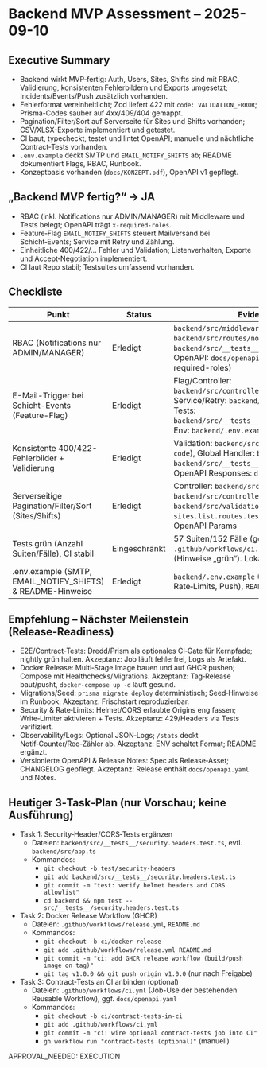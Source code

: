 # Backend MVP Assessment – 2025-09-10

## Executive Summary
- Backend wirkt MVP‑fertig: Auth, Users, Sites, Shifts sind mit RBAC, Validierung, konsistenten Fehlerbildern und Exports umgesetzt; Incidents/Events/Push zusätzlich vorhanden.
- Fehlerformat vereinheitlicht; Zod liefert 422 mit `code: VALIDATION_ERROR`; Prisma-Codes sauber auf 4xx/409/404 gemappt.
- Pagination/Filter/Sort auf Serverseite für Sites und Shifts vorhanden; CSV/XLSX-Exporte implementiert und getestet.
- CI baut, typecheckt, testet und lintet OpenAPI; manuelle und nächtliche Contract‑Tests vorhanden.
- `.env.example` deckt SMTP und `EMAIL_NOTIFY_SHIFTS` ab; README dokumentiert Flags, RBAC, Runbook.
- Konzeptbasis vorhanden (`docs/KONZEPT.pdf`), OpenAPI v1 gepflegt.

## „Backend MVP fertig?“ → JA
- RBAC (inkl. Notifications nur ADMIN/MANAGER) mit Middleware und Tests belegt; OpenAPI trägt `x-required-roles`.
- Feature‑Flag `EMAIL_NOTIFY_SHIFTS` steuert Mailversand bei Schicht‑Events; Service mit Retry und Zählung.
- Einheitliche 400/422/… Fehler und Validation; Listenverhalten, Exporte und Accept‑Negotiation implementiert.
- CI laut Repo stabil; Testsuites umfassend vorhanden.

## Checkliste

Punkt | Status | Evidenz (Datei/Commit)
---|---|---
RBAC (Notifications nur ADMIN/MANAGER) | Erledigt | `backend/src/middleware/rbac.ts`, `backend/src/routes/notificationRoutes.ts`, Tests: `backend/src/__tests__/notifications.rbac.test.ts`, OpenAPI: `docs/openapi.yaml` (/notifications/test, x-required-roles)
E-Mail-Trigger bei Schicht-Events (Feature-Flag) | Erledigt | Flag/Controller: `backend/src/controllers/shiftController.ts`, Service/Retry: `backend/src/services/emailService.ts`, Tests: `backend/src/__tests__/shift.notifications.unit.test.ts`, Env: `backend/.env.example`, Doku: `README.md`
Konsistente 400/422-Fehlerbilder + Validierung | Erledigt | Validation: `backend/src/middleware/validate.ts` (422, `code`), Global Handler: `backend/src/app.ts`, Smoke: `backend/src/__tests__/error.responses.smoke.test.ts`, OpenAPI Responses: `docs/openapi.yaml`
Serverseitige Pagination/Filter/Sort (Sites/Shifts) | Erledigt | Controller: `backend/src/controllers/siteController.ts`, `backend/src/controllers/shiftController.ts`; Schemas: `backend/src/validations/*`; Tests: `sites.list.routes.test.ts`, `shifts.list.routes.test.ts`; OpenAPI Params
Tests grün (Anzahl Suiten/Fälle), CI stabil | Eingeschränkt | 57 Suiten/152 Fälle (gezählt), CI-Workflow: `.github/workflows/ci.yml`, Badge/README, `CHANGELOG.md` (Hinweise „grün“). Lokal nicht ausgeführt.
.env.example (SMTP, EMAIL_NOTIFY_SHIFTS) & README-Hinweise | Erledigt | `backend/.env.example` (SMTP_*, `EMAIL_NOTIFY_SHIFTS`, Rate‑Limits, Push), `README.md` (E-Mail/Flags/Runbook)

## Empfehlung – Nächster Meilenstein (Release‑Readiness)
- E2E/Contract‑Tests: Dredd/Prism als optionales CI‑Gate für Kernpfade; nightly grün halten. Akzeptanz: Job läuft fehlerfrei, Logs als Artefakt.
- Docker Release: Multi‑Stage Image bauen und auf GHCR pushen; Compose mit Healthchecks/Migrations. Akzeptanz: Tag‑Release baut/pusht, `docker-compose up -d` läuft gesund.
- Migrations/Seed: `prisma migrate deploy` deterministisch; Seed‑Hinweise im Runbook. Akzeptanz: Frischstart reproduzierbar.
- Security & Rate‑Limits: Helmet/CORS erlaubte Origins eng fassen; Write‑Limiter aktivieren + Tests. Akzeptanz: 429/Headers via Tests verifiziert.
- Observability/Logs: Optional JSON‑Logs; `/stats` deckt Notif‑Counter/Req‑Zähler ab. Akzeptanz: ENV schaltet Format; README ergänzt.
- Versionierte OpenAPI & Release Notes: Spec als Release‑Asset; CHANGELOG gepflegt. Akzeptanz: Release enthält `docs/openapi.yaml` und Notes.

## Heutiger 3‑Task‑Plan (nur Vorschau; keine Ausführung)
- Task 1: Security‑Header/CORS‑Tests ergänzen
  - Dateien: `backend/src/__tests__/security.headers.test.ts`, evtl. `backend/src/app.ts`
  - Kommandos:
    - `git checkout -b test/security-headers`
    - `git add backend/src/__tests__/security.headers.test.ts`
    - `git commit -m "test: verify helmet headers and CORS allowlist"`
    - `cd backend && npm test -- src/__tests__/security.headers.test.ts`
- Task 2: Docker Release Workflow (GHCR)
  - Dateien: `.github/workflows/release.yml`, `README.md`
  - Kommandos:
    - `git checkout -b ci/docker-release`
    - `git add .github/workflows/release.yml README.md`
    - `git commit -m "ci: add GHCR release workflow (build/push image on tag)"`
    - `git tag v1.0.0 && git push origin v1.0.0`  (nur nach Freigabe)
- Task 3: Contract‑Tests an CI anbinden (optional)
  - Dateien: `.github/workflows/ci.yml` (Job-Use der bestehenden Reusable Workflow), ggf. `docs/openapi.yaml`
  - Kommandos:
    - `git checkout -b ci/contract-tests-in-ci`
    - `git add .github/workflows/ci.yml`
    - `git commit -m "ci: wire optional contract-tests job into CI"`
    - `gh workflow run "contract-tests (optional)"` (manuell)

APPROVAL_NEEDED: EXECUTION

